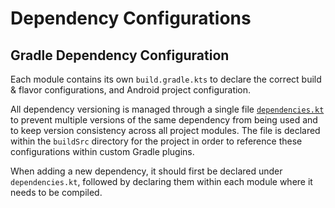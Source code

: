# Dependency Configurations

## Gradle Dependency Configuration

Each module contains its own `build.gradle.kts` to declare the correct build & flavor configurations, and Android project configuration.

All dependency versioning is managed through a single file [`dependencies.kt`][dependencies] to prevent multiple versions of the same dependency from being used and to keep version consistency across all project modules. The file is declared within the `buildSrc` directory for the project in order to reference these configurations within custom Gradle plugins.

When adding a new dependency, it should first be declared under `dependencies.kt`, followed by declaring them within each module where it needs to be compiled.

[dependencies]: ../buildSrc/src/main/java/deps/dependencies.kt
